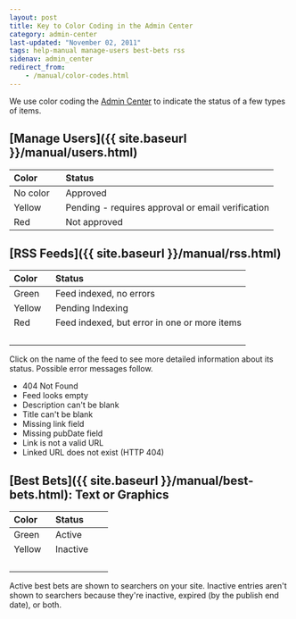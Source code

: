 ```yaml
---
layout: post
title: Key to Color Coding in the Admin Center
category: admin-center
last-updated: "November 02, 2011"
tags: help-manual manage-users best-bets rss
sidenav: admin_center
redirect_from:
    - /manual/color-codes.html
---
```


We use color coding the [Admin Center](https://search.usa.gov/sites/) to indicate the status of a few types of items.

## [Manage Users]({{ site.baseurl }}/manual/users.html)

| Color | Status |
| :------------ | :---------------------------------- |
| No color&nbsp;&nbsp;&nbsp; | Approved&nbsp;&nbsp;&nbsp;&nbsp;&nbsp;&nbsp;&nbsp;&nbsp;&nbsp; |
| Yellow  | Pending - requires approval or email verification |
| Red   | Not approved |

## [RSS Feeds]({{ site.baseurl }}/manual/rss.html)

| Color | Status |
| :------------ | :---------------------------------- |
| Green&nbsp;&nbsp;&nbsp; | Feed indexed, no errors&nbsp;&nbsp;&nbsp;&nbsp;&nbsp;&nbsp; |
| Yellow  | Pending Indexing |
| Red   | Feed indexed, but error in one or more items |
| &nbsp; | &nbsp; |

Click on the name of the feed to see more detailed information about its status. Possible error messages follow.

* 404 Not Found
* Feed looks empty
* Description can't be blank
* Title can't be blank
* Missing link field
* Missing pubDate field
* Link is not a valid URL
* Linked URL does not exist (HTTP 404)

## [Best Bets]({{ site.baseurl }}/manual/best-bets.html): Text or Graphics

| Color | Status |
| :------------ | :---------------------------------- |
| Green&nbsp;&nbsp;&nbsp;  | Active&nbsp;&nbsp;&nbsp;&nbsp;&nbsp;&nbsp;&nbsp;&nbsp;&nbsp; |
| Yellow   | Inactive |
| &nbsp; | &nbsp; |

Active best bets are shown to searchers on your site. Inactive entries aren't shown to searchers because they're inactive, expired (by the publish end date), or both.
